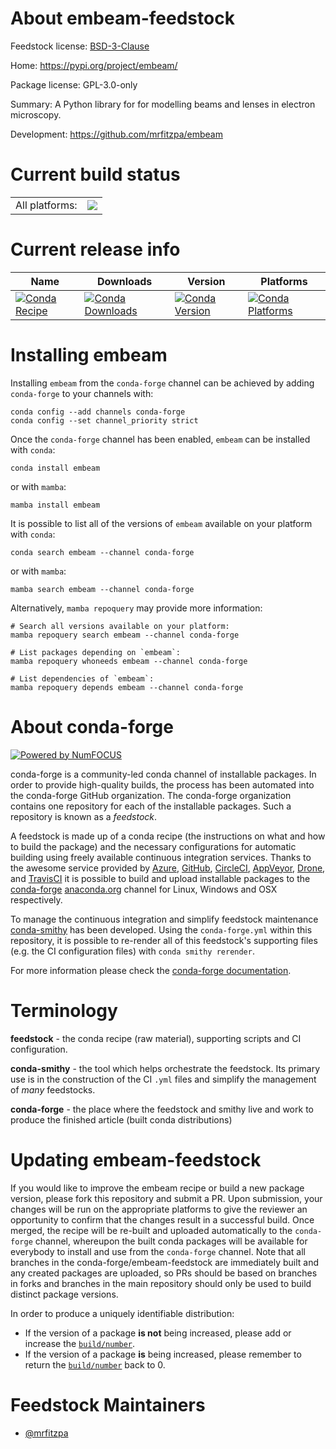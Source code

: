 About embeam-feedstock
======================

Feedstock license: [BSD-3-Clause](https://github.com/conda-forge/embeam-feedstock/blob/main/LICENSE.txt)

Home: https://pypi.org/project/embeam/

Package license: GPL-3.0-only

Summary: A Python library for for modelling beams and lenses in electron microscopy.

Development: https://github.com/mrfitzpa/embeam

Current build status
====================


<table><tr><td>All platforms:</td>
    <td>
      <a href="https://dev.azure.com/conda-forge/feedstock-builds/_build/latest?definitionId=24753&branchName=main">
        <img src="https://dev.azure.com/conda-forge/feedstock-builds/_apis/build/status/embeam-feedstock?branchName=main">
      </a>
    </td>
  </tr>
</table>

Current release info
====================

| Name | Downloads | Version | Platforms |
| --- | --- | --- | --- |
| [![Conda Recipe](https://img.shields.io/badge/recipe-embeam-green.svg)](https://anaconda.org/conda-forge/embeam) | [![Conda Downloads](https://img.shields.io/conda/dn/conda-forge/embeam.svg)](https://anaconda.org/conda-forge/embeam) | [![Conda Version](https://img.shields.io/conda/vn/conda-forge/embeam.svg)](https://anaconda.org/conda-forge/embeam) | [![Conda Platforms](https://img.shields.io/conda/pn/conda-forge/embeam.svg)](https://anaconda.org/conda-forge/embeam) |

Installing embeam
=================

Installing `embeam` from the `conda-forge` channel can be achieved by adding `conda-forge` to your channels with:

```
conda config --add channels conda-forge
conda config --set channel_priority strict
```

Once the `conda-forge` channel has been enabled, `embeam` can be installed with `conda`:

```
conda install embeam
```

or with `mamba`:

```
mamba install embeam
```

It is possible to list all of the versions of `embeam` available on your platform with `conda`:

```
conda search embeam --channel conda-forge
```

or with `mamba`:

```
mamba search embeam --channel conda-forge
```

Alternatively, `mamba repoquery` may provide more information:

```
# Search all versions available on your platform:
mamba repoquery search embeam --channel conda-forge

# List packages depending on `embeam`:
mamba repoquery whoneeds embeam --channel conda-forge

# List dependencies of `embeam`:
mamba repoquery depends embeam --channel conda-forge
```


About conda-forge
=================

[![Powered by
NumFOCUS](https://img.shields.io/badge/powered%20by-NumFOCUS-orange.svg?style=flat&colorA=E1523D&colorB=007D8A)](https://numfocus.org)

conda-forge is a community-led conda channel of installable packages.
In order to provide high-quality builds, the process has been automated into the
conda-forge GitHub organization. The conda-forge organization contains one repository
for each of the installable packages. Such a repository is known as a *feedstock*.

A feedstock is made up of a conda recipe (the instructions on what and how to build
the package) and the necessary configurations for automatic building using freely
available continuous integration services. Thanks to the awesome service provided by
[Azure](https://azure.microsoft.com/en-us/services/devops/), [GitHub](https://github.com/),
[CircleCI](https://circleci.com/), [AppVeyor](https://www.appveyor.com/),
[Drone](https://cloud.drone.io/welcome), and [TravisCI](https://travis-ci.com/)
it is possible to build and upload installable packages to the
[conda-forge](https://anaconda.org/conda-forge) [anaconda.org](https://anaconda.org/)
channel for Linux, Windows and OSX respectively.

To manage the continuous integration and simplify feedstock maintenance
[conda-smithy](https://github.com/conda-forge/conda-smithy) has been developed.
Using the ``conda-forge.yml`` within this repository, it is possible to re-render all of
this feedstock's supporting files (e.g. the CI configuration files) with ``conda smithy rerender``.

For more information please check the [conda-forge documentation](https://conda-forge.org/docs/).

Terminology
===========

**feedstock** - the conda recipe (raw material), supporting scripts and CI configuration.

**conda-smithy** - the tool which helps orchestrate the feedstock.
                   Its primary use is in the construction of the CI ``.yml`` files
                   and simplify the management of *many* feedstocks.

**conda-forge** - the place where the feedstock and smithy live and work to
                  produce the finished article (built conda distributions)


Updating embeam-feedstock
=========================

If you would like to improve the embeam recipe or build a new
package version, please fork this repository and submit a PR. Upon submission,
your changes will be run on the appropriate platforms to give the reviewer an
opportunity to confirm that the changes result in a successful build. Once
merged, the recipe will be re-built and uploaded automatically to the
`conda-forge` channel, whereupon the built conda packages will be available for
everybody to install and use from the `conda-forge` channel.
Note that all branches in the conda-forge/embeam-feedstock are
immediately built and any created packages are uploaded, so PRs should be based
on branches in forks and branches in the main repository should only be used to
build distinct package versions.

In order to produce a uniquely identifiable distribution:
 * If the version of a package **is not** being increased, please add or increase
   the [``build/number``](https://docs.conda.io/projects/conda-build/en/latest/resources/define-metadata.html#build-number-and-string).
 * If the version of a package **is** being increased, please remember to return
   the [``build/number``](https://docs.conda.io/projects/conda-build/en/latest/resources/define-metadata.html#build-number-and-string)
   back to 0.

Feedstock Maintainers
=====================

* [@mrfitzpa](https://github.com/mrfitzpa/)


